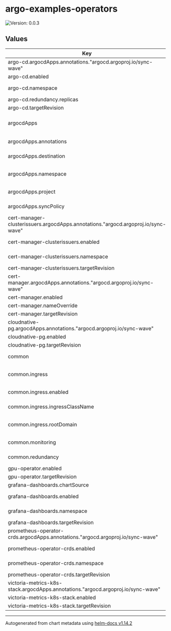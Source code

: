 # argo-examples-operators

![Version: 0.0.3](https://img.shields.io/badge/Version-0.0.3-informational?style=flat-square)

## Values

| Key | Type | Default | Description |
|-----|------|---------|-------------|
| argo-cd.argocdApps.annotations."argocd.argoproj.io/sync-wave" | string | `"1"` |  |
| argo-cd.enabled | bool | `true` | Enable/Takeover argocd |
| argo-cd.namespace | string | `"argocd"` | Override default target namespace |
| argo-cd.redundancy.replicas | int | `2` |  |
| argo-cd.targetRevision | string | `"7.7.14"` | Set chart version |
| argocdApps | object | `{"annotations":{"argocd.argoproj.io/sync-wave":"10"},"destination":{"server":"https://kubernetes.default.svc"},"namespace":"argocd","project":"default","syncPolicy":{"automated":{"prune":true,"selfHeal":true},"syncOptions":["CreateNamespace=true","ServerSideApply=true"]}}` | ArgoCD Application defaults for all applications |
| argocdApps.annotations | object | `{"argocd.argoproj.io/sync-wave":"10"}` | Set default annotations for the application. |
| argocdApps.destination | object | `{"server":"https://kubernetes.default.svc"}` | Set default argocd destination configuration |
| argocdApps.namespace | string | `"argocd"` | Set default namespace to put the ArgoCD App CRD into |
| argocdApps.project | string | `"default"` | Set default ArgoCD Project to designate |
| argocdApps.syncPolicy | object | `{"automated":{"prune":true,"selfHeal":true},"syncOptions":["CreateNamespace=true","ServerSideApply=true"]}` | Set default syncPolicy for all apps |
| cert-manager-clusterissuers.argocdApps.annotations."argocd.argoproj.io/sync-wave" | string | `"3"` |  |
| cert-manager-clusterissuers.enabled | bool | `true` | Install default cert-manager ClusterIssuers |
| cert-manager-clusterissuers.namespace | string | `"cert-manager"` | Override default target namespace |
| cert-manager-clusterissuers.targetRevision | string | `"0.0.1"` | Set chart version |
| cert-manager.argocdApps.annotations."argocd.argoproj.io/sync-wave" | string | `"2"` |  |
| cert-manager.enabled | bool | `true` | Enable cert-manager |
| cert-manager.nameOverride | string | `nil` | Override app name |
| cert-manager.targetRevision | string | `"v1.15.3"` | Set chart version |
| cloudnative-pg.argocdApps.annotations."argocd.argoproj.io/sync-wave" | string | `"4"` |  |
| cloudnative-pg.enabled | bool | `true` | Enable CNPG |
| cloudnative-pg.targetRevision | string | `"0.22.0"` | Set chart version |
| common | object | `{"ingress":{"enabled":false,"ingressClassName":"traefik","rootDomain":""},"monitoring":{"enabled":false},"redundancy":{"replicas":3}}` | Set common settings to be used in all applications |
| common.ingress | object | `{"enabled":false,"ingressClassName":"traefik","rootDomain":""}` | Common defaults applied to ingresses in all applications |
| common.ingress.enabled | bool | `false` | Enable ingresses for all applications |
| common.ingress.ingressClassName | string | `"traefik"` | Set default ingressClassName |
| common.ingress.rootDomain | string | `""` | Set root domain to use for ingress rules of all applications |
| common.monitoring | object | `{"enabled":false}` | TODO Set/Enable podMonitor/serviceMonitor |
| common.redundancy | object | `{"replicas":3}` | Set default redundancy configurations |
| gpu-operator.enabled | bool | `true` | Load gpu-operator |
| gpu-operator.targetRevision | string | `"v24.6.1"` | Set chart version |
| grafana-dashboards.chartSource | string | `"git"` | Set chart source. git/helm |
| grafana-dashboards.enabled | bool | `true` | Load Prom CRDs for Victoria Metrics |
| grafana-dashboards.namespace | string | `"victoria-metrics-k8s-stack"` | Override default target namespace |
| grafana-dashboards.targetRevision | string | `"HEAD"` | Set chart version |
| prometheus-operator-crds.argocdApps.annotations."argocd.argoproj.io/sync-wave" | string | `"2"` |  |
| prometheus-operator-crds.enabled | bool | `true` | Load Prom CRDs for Victoria Metrics |
| prometheus-operator-crds.namespace | string | `"victoria-metrics-k8s-stack"` | Override default target namespace |
| prometheus-operator-crds.targetRevision | string | `"14.0.0"` | Set chart version |
| victoria-metrics-k8s-stack.argocdApps.annotations."argocd.argoproj.io/sync-wave" | string | `"3"` |  |
| victoria-metrics-k8s-stack.enabled | bool | `true` | Enable victoria-metrics |
| victoria-metrics-k8s-stack.targetRevision | string | `"0.25.14"` | Set chart version |

----------------------------------------------
Autogenerated from chart metadata using [helm-docs v1.14.2](https://github.com/norwoodj/helm-docs/releases/v1.14.2)
